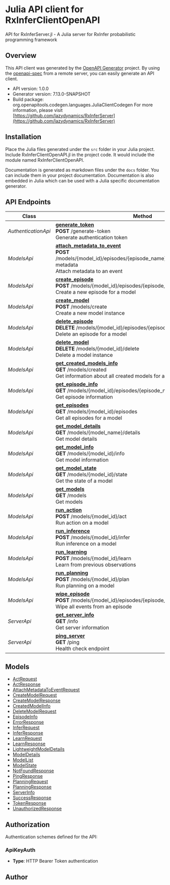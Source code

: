 # Julia API client for RxInferClientOpenAPI

API for RxInferServer.jl - A Julia server for RxInfer probabilistic programming framework

## Overview
This API client was generated by the [OpenAPI Generator](https://openapi-generator.tech) project.  By using the [openapi-spec](https://openapis.org) from a remote server, you can easily generate an API client.

- API version: 1.0.0
- Generator version: 7.13.0-SNAPSHOT
- Build package: org.openapitools.codegen.languages.JuliaClientCodegen
For more information, please visit [https://github.com/lazydynamics/RxInferServer](https://github.com/lazydynamics/RxInferServer)


## Installation
Place the Julia files generated under the `src` folder in your Julia project. Include RxInferClientOpenAPI.jl in the project code.
It would include the module named RxInferClientOpenAPI.

Documentation is generated as markdown files under the `docs` folder. You can include them in your project documentation.
Documentation is also embedded in Julia which can be used with a Julia specific documentation generator.

## API Endpoints

Class | Method
------------ | -------------
*AuthenticationApi* | [**generate_token**](docs/AuthenticationApi.md#generate_token)<br/>**POST** /generate-token<br/>Generate authentication token
*ModelsApi* | [**attach_metadata_to_event**](docs/ModelsApi.md#attach_metadata_to_event)<br/>**POST** /models/{model_id}/episodes/{episode_name}/events/{event_id}/attach-metadata<br/>Attach metadata to an event
*ModelsApi* | [**create_episode**](docs/ModelsApi.md#create_episode)<br/>**POST** /models/{model_id}/episodes/{episode_name}/create<br/>Create a new episode for a model
*ModelsApi* | [**create_model**](docs/ModelsApi.md#create_model)<br/>**POST** /models/create<br/>Create a new model instance
*ModelsApi* | [**delete_episode**](docs/ModelsApi.md#delete_episode)<br/>**DELETE** /models/{model_id}/episodes/{episode_name}/delete<br/>Delete an episode for a model
*ModelsApi* | [**delete_model**](docs/ModelsApi.md#delete_model)<br/>**DELETE** /models/{model_id}/delete<br/>Delete a model instance
*ModelsApi* | [**get_created_models_info**](docs/ModelsApi.md#get_created_models_info)<br/>**GET** /models/created<br/>Get information about all created models for a specific token
*ModelsApi* | [**get_episode_info**](docs/ModelsApi.md#get_episode_info)<br/>**GET** /models/{model_id}/episodes/{episode_name}<br/>Get episode information
*ModelsApi* | [**get_episodes**](docs/ModelsApi.md#get_episodes)<br/>**GET** /models/{model_id}/episodes<br/>Get all episodes for a model
*ModelsApi* | [**get_model_details**](docs/ModelsApi.md#get_model_details)<br/>**GET** /models/{model_name}/details<br/>Get model details
*ModelsApi* | [**get_model_info**](docs/ModelsApi.md#get_model_info)<br/>**GET** /models/{model_id}/info<br/>Get model information
*ModelsApi* | [**get_model_state**](docs/ModelsApi.md#get_model_state)<br/>**GET** /models/{model_id}/state<br/>Get the state of a model
*ModelsApi* | [**get_models**](docs/ModelsApi.md#get_models)<br/>**GET** /models<br/>Get models
*ModelsApi* | [**run_action**](docs/ModelsApi.md#run_action)<br/>**POST** /models/{model_id}/act<br/>Run action on a model
*ModelsApi* | [**run_inference**](docs/ModelsApi.md#run_inference)<br/>**POST** /models/{model_id}/infer<br/>Run inference on a model
*ModelsApi* | [**run_learning**](docs/ModelsApi.md#run_learning)<br/>**POST** /models/{model_id}/learn<br/>Learn from previous observations
*ModelsApi* | [**run_planning**](docs/ModelsApi.md#run_planning)<br/>**POST** /models/{model_id}/plan<br/>Run planning on a model
*ModelsApi* | [**wipe_episode**](docs/ModelsApi.md#wipe_episode)<br/>**POST** /models/{model_id}/episodes/{episode_name}/wipe<br/>Wipe all events from an episode
*ServerApi* | [**get_server_info**](docs/ServerApi.md#get_server_info)<br/>**GET** /info<br/>Get server information
*ServerApi* | [**ping_server**](docs/ServerApi.md#ping_server)<br/>**GET** /ping<br/>Health check endpoint


## Models

 - [ActRequest](docs/ActRequest.md)
 - [ActResponse](docs/ActResponse.md)
 - [AttachMetadataToEventRequest](docs/AttachMetadataToEventRequest.md)
 - [CreateModelRequest](docs/CreateModelRequest.md)
 - [CreateModelResponse](docs/CreateModelResponse.md)
 - [CreatedModelInfo](docs/CreatedModelInfo.md)
 - [DeleteModelRequest](docs/DeleteModelRequest.md)
 - [EpisodeInfo](docs/EpisodeInfo.md)
 - [ErrorResponse](docs/ErrorResponse.md)
 - [InferRequest](docs/InferRequest.md)
 - [InferResponse](docs/InferResponse.md)
 - [LearnRequest](docs/LearnRequest.md)
 - [LearnResponse](docs/LearnResponse.md)
 - [LightweightModelDetails](docs/LightweightModelDetails.md)
 - [ModelDetails](docs/ModelDetails.md)
 - [ModelList](docs/ModelList.md)
 - [ModelState](docs/ModelState.md)
 - [NotFoundResponse](docs/NotFoundResponse.md)
 - [PingResponse](docs/PingResponse.md)
 - [PlanningRequest](docs/PlanningRequest.md)
 - [PlanningResponse](docs/PlanningResponse.md)
 - [ServerInfo](docs/ServerInfo.md)
 - [SuccessResponse](docs/SuccessResponse.md)
 - [TokenResponse](docs/TokenResponse.md)
 - [UnauthorizedResponse](docs/UnauthorizedResponse.md)


<a id="authorization"></a>
## Authorization

Authentication schemes defined for the API:
<a id="ApiKeyAuth"></a>
### ApiKeyAuth
- **Type**: HTTP Bearer Token authentication

## Author



